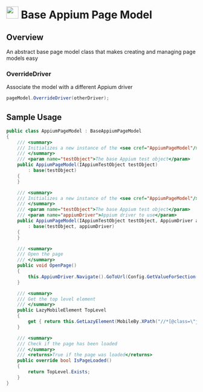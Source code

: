 # <img src="resources/maqslogo.ico" height="32" width="32"> Base Appium Page Model

## Overview
An abstract base page model class that makes creating and managing page models easy

### OverrideDriver
Associate the model with a different Appium driver

```csharp
pageModel.OverrideDriver(otherDriver);
```

## Sample Usage
```csharp
public class AppiumPageModel : BaseAppiumPageModel
{
	/// <summary>
	/// Initializes a new instance of the <see cref="AppiumPageModel"/> class
	/// </summary>
	/// <param name="testObject">The base Appium test object</param>
	public AppiumPageModel(IAppiumTestObject testObject)
		: base(testObject)
	{
	}

	/// <summary>
	/// Initializes a new instance of the <see cref="AppiumPageModel"/> class
	/// </summary>
	/// <param name="testObject">The base Appium test object</param>
	/// <param name="appiumDriver">Appium driver to use</param>
	public AppiumPageModel(IAppiumTestObject testObject, AppiumDriver appiumDriver)
		: base(testObject, appiumDriver)
	{
	}

	/// <summary>
	/// Open the page
	/// </summary>
	public void OpenPage()
	{
		this.AppiumDriver.Navigate().GoToUrl(Config.GetValueForSection(ConfigSection.AppiumMaqs, "WebSiteBase"));
	}

	/// <summary>
	/// Get the top level element
	/// </summary>
	public LazyMobileElement TopLevel
	{
		get { return this.GetLazyElement(MobileBy.XPath("//*[@class=\"jumbotron\"]"), "Top level"); }
	}

	/// <summary>
	/// Check if the page has been loaded
	/// </summary>
	/// <returns>True if the page was loaded</returns>
	public override bool IsPageLoaded()
	{
		return TopLevel.Exists;
	}
}
```